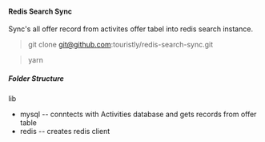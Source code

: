 #### Redis Search Sync

Sync's all offer record from activites offer tabel into redis search instance.

> git clone git@github.com:touristly/redis-search-sync.git

> yarn


##### Folder Structure

lib
 - mysql -- conntects with Activities database and gets records from offer table
 - redis -- creates redis client